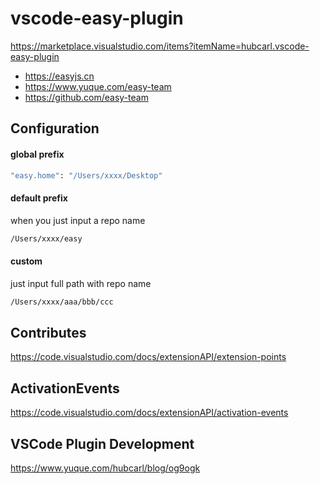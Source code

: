 # vscode-easy-plugin

https://marketplace.visualstudio.com/items?itemName=hubcarl.vscode-easy-plugin

- https://easyjs.cn
- https://www.yuque.com/easy-team
- https://github.com/easy-team

## Configuration

#### global prefix

```bash
"easy.home": "/Users/xxxx/Desktop"
```

#### default prefix

when you just input a repo name

```bash
/Users/xxxx/easy
```

#### custom

just input full path with repo name

```bash
/Users/xxxx/aaa/bbb/ccc
```

## Contributes

https://code.visualstudio.com/docs/extensionAPI/extension-points

## ActivationEvents

https://code.visualstudio.com/docs/extensionAPI/activation-events

## VSCode Plugin Development

https://www.yuque.com/hubcarl/blog/og9ogk